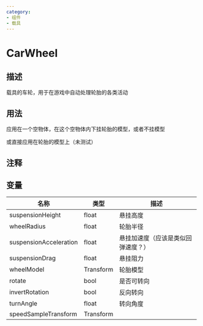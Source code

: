 ```yaml
---
category: 
- 组件
- 载具
---
```

# CarWheel

## 描述

载具的车轮，用于在游戏中自动处理轮胎的各类活动

## 用法

应用在一个空物体，在这个空物体内下挂轮胎的模型，或者不挂模型

或直接应用在轮胎的模型上（未测试）

## 注释

## 变量
| 名称 | 类型 | 描述 |
| ----------- | ----------- | ----------- |
| suspensionHeight | float | 悬挂高度 |
| wheelRadius | float| 轮胎半径 |
| suspensionAcceleration | float | 悬挂加速度（应该是类似回弹速度？） |
| suspensionDrag | float | 悬挂阻力 |
| wheelModel | Transform | 轮胎模型 |
| rotate | bool | 是否可转向 |
| invertRotation | bool | 反向转向 |
| turnAngle | float | 转向角度 |
| speedSampleTransform | Transform |  |
